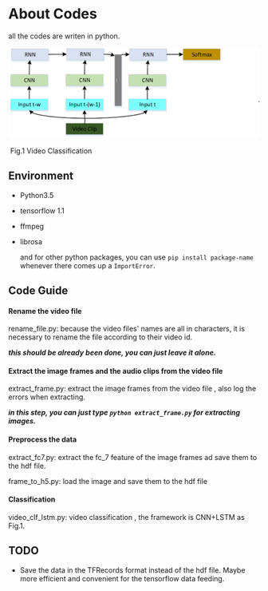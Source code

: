 # About Codes

all the codes are writen in python.

![](imgs/cnn_lstm.png)

​					Fig.1 Video Classification

## Environment

- Python3.5

- tensorflow 1.1

- ffmpeg

- librosa

  and for other python packages, you can use `pip install package-name ` whenever there comes up a `ImportError`.

## Code Guide

#### Rename the video file

rename_file.py:  because the video files' names are all in characters,  it is necessary to rename the file according to their video id.

***this should be already been done, you can just leave it alone.***

#### Extract the image frames and the audio clips from the video file

extract_frame.py: extract the image frames from the video file , also log  the errors when extracting. 

***in this step, you can just type `python extract_frame.py` for extracting images.***

#### Preprocess the data

extract_fc7.py: extract the fc_7 feature of the image frames ad save them to the hdf file.

frame_to_h5.py: load the image and save them to the hdf file

#### Classification

video_clf_lstm.py: video classification , the framework is CNN+LSTM  as Fig.1.

## TODO

- Save the data in the TFRecords format instead of the hdf file. Maybe more efficient and convenient for the tensorflow data feeding.